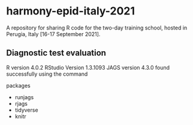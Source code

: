 # harmony-epid-italy-2021
A repository for sharing R code for the two-day training school, hosted in Perugia, Italy [16-17 September 2021].

## Diagnostic test evaluation
R version 4.0.2
RStudio Version 1.3.1093
JAGS version 4.3.0 found successfully using the command

packages
- runjags
- rjags 
- tidyverse
- knitr
